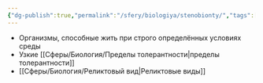 ```yaml
---
{"dg-publish":true,"permalink":"/sfery/biologiya/stenobionty/","tags":["Экология"]}
---
```


- Организмы, способные жить при строго определённых условиях среды 
- Узкие [[Сферы/Биология/Пределы толерантности\|пределы толерантности]]
- [[Сферы/Биология/Реликтовый вид\|Реликтовые виды]] 